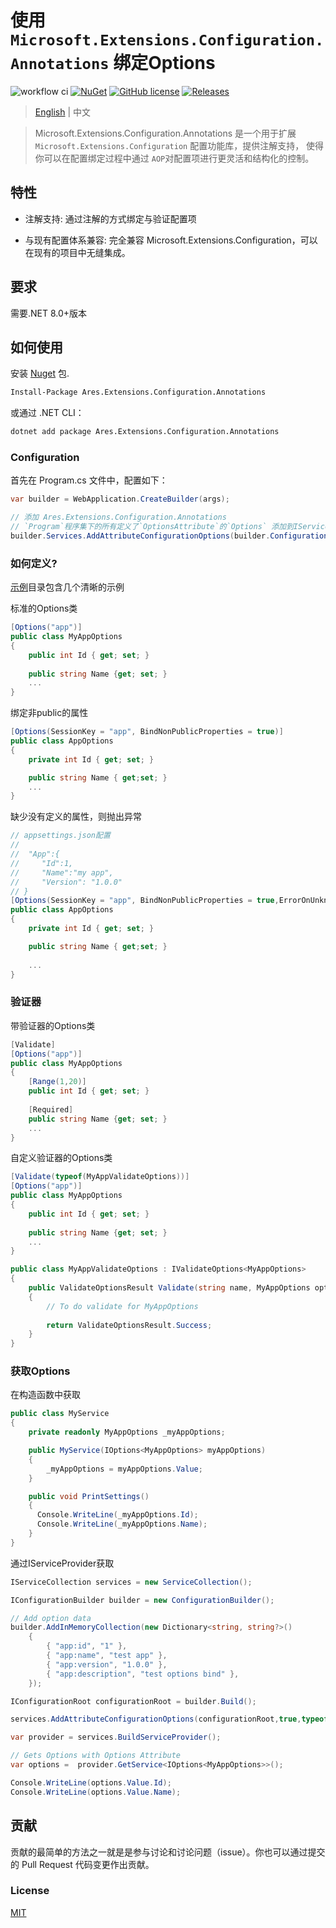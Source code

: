 # 使用 `Microsoft.Extensions.Configuration.Annotations` 绑定Options
![workflow ci](https://github.com/huhouhua/Microsoft.Extensions.Configuration.Annotations/actions/workflows/dotnet.yml/badge.svg)
[![NuGet](https://img.shields.io/nuget/v/Ares.Extensions.Configuration.Annotations.svg?style=flat-square)](https://www.nuget.org/Ares.Extensions.Configuration.Annotations)
[![GitHub license](https://img.shields.io/badge/license-MIT-blue.svg)](https://github.com/huhouhua/Microsoft.Extensions.Configuration.Annotations/blob/main/LICENSE)
[![Releases](https://img.shields.io/github/downloads/huhouhua/Microsoft.Extensions.Configuration.Annotations/total.svg)](https://github.com/huhouhua/Microsoft.Extensions.Configuration.Annotations/releases)

> [English](README.md) | 中文

> Microsoft.Extensions.Configuration.Annotations 是一个用于扩展 `Microsoft.Extensions.Configuration` 配置功能库，提供注解支持，
> 使得你可以在配置绑定过程中通过 `AOP`对配置项进行更灵活和结构化的控制。

## 特性
- 注解支持: 通过注解的方式绑定与验证配置项

- 与现有配置体系兼容: 完全兼容 Microsoft.Extensions.Configuration，可以在现有的项目中无缝集成。

## 要求
 需要.NET 8.0+版本

## 如何使用

安装 [Nuget](https://www.nuget.org/packages/Ares.Extensions.Configuration.Annotations) 包.

```sh
Install-Package Ares.Extensions.Configuration.Annotations
```

或通过 .NET CLI：

```sh
dotnet add package Ares.Extensions.Configuration.Annotations
```

### Configuration
首先在 Program.cs 文件中，配置如下：

```c#
var builder = WebApplication.CreateBuilder(args);

// 添加 Ares.Extensions.Configuration.Annotations
// `Program`程序集下的所有定义了`OptionsAttribute`的`Options` 添加到IServiceCollection
builder.Services.AddAttributeConfigurationOptions(builder.Configuration,true,typeof(Program).Assembly);
```

### 如何定义?

[示例](examples/)目录包含几个清晰的示例

标准的Options类
```c#
[Options("app")]
public class MyAppOptions
{
    public int Id { get; set; }
    
    public string Name {get; set; }
    ...
}
```

绑定非public的属性
```c#
[Options(SessionKey = "app", BindNonPublicProperties = true)]
public class AppOptions
{
    private int Id { get; set; }

    public string Name { get;set; }
    ...
}
```
缺少没有定义的属性，则抛出异常
```c#
// appsettings.json配置
//
//  "App":{
//     "Id":1,
//     "Name":"my app",
//     "Version": "1.0.0"
// }
[Options(SessionKey = "app", BindNonPublicProperties = true,ErrorOnUnknownConfiguration = true)]
public class AppOptions
{
    private int Id { get; set; }

    public string Name { get;set; }
    
    ...
}
```
### 验证器

带验证器的Options类
```c#
[Validate]
[Options("app")]
public class MyAppOptions
{
    [Range(1,20)]
    public int Id { get; set; }
    
    [Required]
    public string Name {get; set; }
    ...
}
```

自定义验证器的Options类
```c#
[Validate(typeof(MyAppValidateOptions))]
[Options("app")]
public class MyAppOptions
{
    public int Id { get; set; }
    
    public string Name {get; set; }
    ...
}

public class MyAppValidateOptions : IValidateOptions<MyAppOptions>
{
    public ValidateOptionsResult Validate(string name, MyAppOptions options)
    {
        // To do validate for MyAppOptions
        
        return ValidateOptionsResult.Success;
    }
}
```
### 获取Options

在构造函数中获取
```c#
public class MyService
{
    private readonly MyAppOptions _myAppOptions;

    public MyService(IOptions<MyAppOptions> myAppOptions)
    {
        _myAppOptions = myAppOptions.Value;
    }

    public void PrintSettings()
    {
      Console.WriteLine(_myAppOptions.Id);
      Console.WriteLine(_myAppOptions.Name);
    }
}
```

通过IServiceProvider获取
```c#
IServiceCollection services = new ServiceCollection();

IConfigurationBuilder builder = new ConfigurationBuilder();

// Add option data
builder.AddInMemoryCollection(new Dictionary<string, string?>()
    {
        { "app:id", "1" },
        { "app:name", "test app" },
        { "app:version", "1.0.0" },
        { "app:description", "test options bind" },
    });

IConfigurationRoot configurationRoot = builder.Build();

services.AddAttributeConfigurationOptions(configurationRoot,true,typeof(Program).Assembly);

var provider = services.BuildServiceProvider();

// Gets Options with Options Attribute
var options =  provider.GetService<IOptions<MyAppOptions>>();

Console.WriteLine(options.Value.Id);
Console.WriteLine(options.Value.Name);

```

## 贡献

贡献的最简单的方法之一就是是参与讨论和讨论问题（issue）。你也可以通过提交的 Pull Request 代码变更作出贡献。

### License

[MIT](https://github.com/huhouhua/Microsoft.Extensions.Configuration.Annotations/blob/main/LICENSE)

